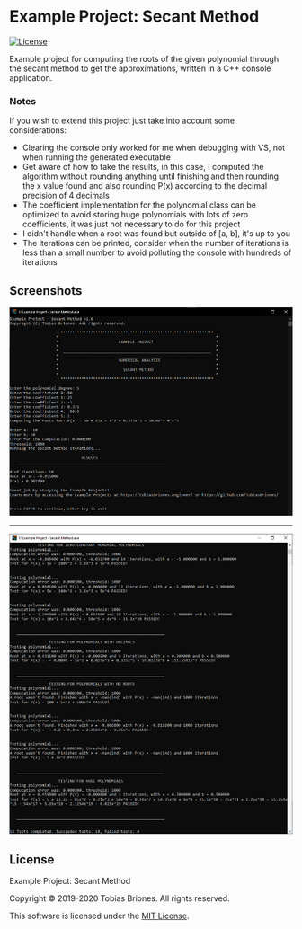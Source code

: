 # Example Project: Secant Method
[![License](https://img.shields.io/github/license/TobiasBriones/example.math.numerical.polynomial.cpp.secant_method)](https://github.com/TobiasBriones/example.math.numerical.polynomial.cpp.secant_method/blob/master/LICENSE)

Example project for computing the roots of the given polynomial through the secant method to get the approximations, written in a C++ console application.

### Notes
If you wish to extend this project just take into account some considerations:
* Clearing the console only worked for me when debugging with VS, not when running the generated executable
* Get aware of how to take the results, in this case, I computed the algorithm without rounding anything until finishing and then rounding the x value found and also rounding P(x) according to the decimal precision of 4 decimals
* The coefficient implementation for the polynomial class can be optimized to avoid storing huge polynomials with lots of zero coefficients, it was just not necessary to do for this project
* I didn't handle when a root was found but outside of [a, b], it's up to you
* The iterations can be printed, consider when the number of iterations is less than a small number to avoid polluting the console with hundreds of iterations

## Screenshots
[![Screenshot 1](https://raw.githubusercontent.com/TobiasBriones/images/master/example-projects/example.math.numerical.polynomial.cpp.secant-method/screenshot-1.png)](https://github.com/TobiasBriones/images/tree/master/example-projects)

---

[![Screenshot 2](https://raw.githubusercontent.com/TobiasBriones/images/master/example-projects/example.math.numerical.polynomial.cpp.secant-method/screenshot-2.png)](https://github.com/TobiasBriones/images/tree/master/example-projects)

## License
Example Project: Secant Method

Copyright © 2019-2020 Tobias Briones. All rights reserved.

This software is licensed under the [MIT License](https://github.com/TobiasBriones/example.math.numerical.polynomial.cpp.secant-method/blob/master/LICENSE).
